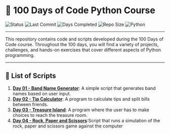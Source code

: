 # 🐍 100 Days of Code Python Course

![Status](https://img.shields.io/badge/Project%20Status-In%20Development-orange?style=flat-square&logo=github)
![Last Commit](https://img.shields.io/github/last-commit/Hildinha/100_Days_Of_Code_Python)
![Days Completed](https://img.shields.io/badge/Days%20Completed-4%2F100-blue)
![Repo Size](https://img.shields.io/github/repo-size/Hildinha/100_Days_Of_Code_Python?color=blue)
![Python](https://img.shields.io/badge/Python-3.11.9-yellow?logo=python&logoColor=white)

<hr>
This repository contains code and scripts developed during the 100 Days of Code course. Throughout the 100 days, you will find a variety of projects, challenges, and hands-on exercises that cover different aspects of Python programming.
<hr>

## 📜 List of Scripts

1.  **[Day 01 - Band Name Generator](simple_projects/band_name_generator.py)**: A simple script that generates band names based on user input.
2.  **[Day 02 - Tip Calculator](simple_projects/tip_calculator.py)**: A program to calculate tips and split bills between friends.
3.  **[Day 03 - Treasure Island](simple_projects/treasure_island.py)**: A program where the user has to make choices to reach the treasure room. 
4. **[Day 04 - Rock, Paper and Scissors](simple_projects/rock_paper_scissors.py)**:Script that runs a simulation of the rock, paper and scissors game against the computer
